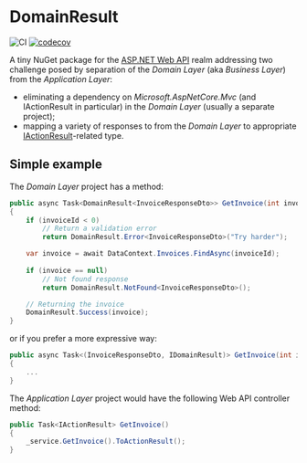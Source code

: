 # DomainResult
![CI](https://github.com/AKlaus/DomainResult/workflows/CI/badge.svg) [![codecov](https://codecov.io/gh/aklaus/domainresult/branch/master/graph/badge.svg)](https://codecov.io/gh/aklaus/domainresult)
<br/>

A tiny NuGet package for the [ASP.NET Web API](https://dotnet.microsoft.com/apps/aspnet/apis) realm addressing two challenge posed by separation of the _Domain Layer_ (aka _Business Layer_) from the _Application Layer_:
- eliminating a dependency on _Microsoft.AspNetCore.Mvc_ (and IActionResult in particular) in the _Domain Layer_ (usually a separate project);
- mapping a variety of responses to from the _Domain Layer_ to appropriate [IActionResult](https://docs.microsoft.com/en-us/aspnet/core/web-api/action-return-types)-related type.

## Simple example

The _Domain Layer_ project has a method:

```csharp
public async Task<DomainResult<InvoiceResponseDto>> GetInvoice(int invoiceId)
{
    if (invoiceId < 0)
        // Return a validation error
        return DomainResult.Error<InvoiceResponseDto>("Try harder");

    var invoice = await DataContext.Invoices.FindAsync(invoiceId);
    
    if (invoice == null)
        // Not found response
        return DomainResult.NotFound<InvoiceResponseDto>();

    // Returning the invoice
    DomainResult.Success(invoice);
}
```

or if you prefer a more expressive way:

```csharp
public async Task<(InvoiceResponseDto, IDomainResult)> GetInvoice(int invoiceId)
{
    ...
}
```

The _Application Layer_ project would have the following Web API controller method:

```csharp
public Task<IActionResult> GetInvoice()
{
    _service.GetInvoice().ToActionResult();
}
```